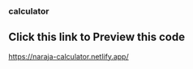 ### calculator 

## Click this link to Preview this code

https://naraja-calculator.netlify.app/





















